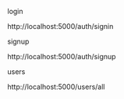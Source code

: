 login

http://localhost:5000/auth/signin

signup

http://localhost:5000/auth/signup

users

http://localhost:5000/users/all